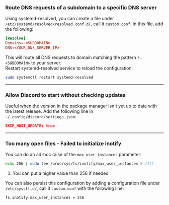 ### Route DNS requests of a subdomain to a specific DNS server

Using systemd-resolved, you can create a file under `/etc/systemd/resolved/resolved.conf.d/`, call it `custom.conf`.
In this file, add the following:
```toml title="/etc/systemd/resolved/resolved.conf.d/custom.conf"
[Resolve]
Domains=~<SUBDOMAIN>
DNS=<YOUR_DNS_SERVER_IP>
```
This will route all DNS requests to domain matching the pattern `*.<SUBDOMAIN>` to your server.  
Restart systemd-resolved service to reload the configuration:
```bash
sudo systemctl restart systemd-resolved
```
---
### Allow Discord to start without checking updates

Useful when the version in the package manager isn't yet up to date with the latest release. Add the following line in `~/.config/discord/settings.json`:
```json title="~/.config.discord/settings.json"
SKIP_HOST_UPDATE: true
```
---
### Too many open files - Failed to initialize inotify

You can do an ad-hoc raise of the `max_user_instances` parameter:
```bash
echo 256 | sudo tee /proc/sys/fs/inotify/max_user_instances # (1)! 
```

1. You can put a higher value than 256 if needed

You can also persist this configuration by adding a configuration file under `/etc/sysctl.d/`, call it `custom.conf` with the following line:
```bash title="/etc/sysctl.d/custom.conf"
fs.inotify.max_user_instances = 256 
```
